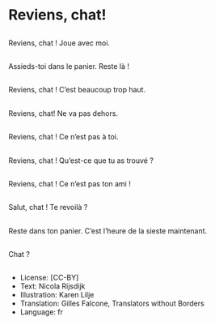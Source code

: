 # Reviens, chat!

##
Reviens, chat ! Joue avec moi.

##
Assieds-toi dans le
panier. Reste là !

##
Reviens, chat ! C’est beaucoup trop haut.

##
Reviens, chat! Ne va pas dehors.

##

##
Reviens, chat ! Ce n’est pas à toi.

##
Reviens, chat ! Qu’est-ce que tu as trouvé ?

##
Reviens, chat ! Ce n’est pas ton ami !

##
Salut, chat ! Te revoilà ?

##
Reste dans ton panier. C’est l’heure de la sieste maintenant.

##
Chat ?

##

##
* License: [CC-BY]
* Text: Nicola Rijsdijk
* Illustration: Karen Lilje
* Translation: Gilles Falcone, Translators without Borders
* Language: fr
